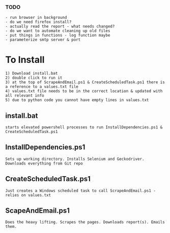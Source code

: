 ### TODO
```
- run browser in background
- do we need firefox install?
- actually read the report - what needs changed?
- do we want to automate cleaning up old files
- put things in functions - log function maybe
- parameterize smtp server & port
```

# To Install
```
1) Download install.bat
2) double click to run it
3) at the top of ScrapeAndEmail.ps1 & CreateScheduledTask.ps1 there is a reference to a values.txt file
4) values.txt file needs to be in the correct location & updated with all relevant info
5) due to python code you cannot have empty lines in values.txt
```

## install.bat
```
starts elevated powershell processes to run InstallDependencies.ps1 & CreateScheduledTask.ps1
```

## InstallDependencies.ps1
```
Sets up working directory. Installs Selenium and Geckodriver. Downloads everything from Git repo
```

## CreateScheduledTask.ps1
```
Just creates a Windows scheduled task to call ScrapeAndEmail.ps1 - relies on values.txt
```

## ScapeAndEmail.ps1
```
Does the heavy lifting. Scrapes the pages. Downloads report(s). Emails them.
```